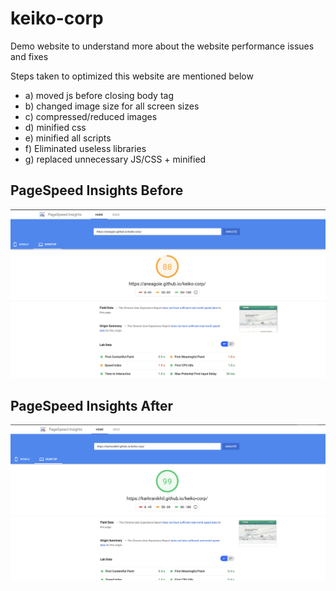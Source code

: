 # keiko-corp
Demo website to understand more about the website performance issues and fixes

Steps taken to optimized this website are mentioned below
* a) moved js before closing body tag 
* b) changed image size for all screen sizes
* c) compressed/reduced images
* d) minified css
* e) minified all scripts
* f) Eliminated useless libraries
* g) replaced unnecessary JS/CSS + minified 

## PageSpeed Insights Before 
<img src="./img/before.png"/>

## PageSpeed Insights After 
<img src="./img/after.png"/>
